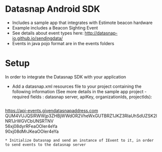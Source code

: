 Datasnap Android SDK
====================
* Includes a sample app that integrates with Estimote beacon hardware
* Example includes a Beacon Sighting Event
* See details about event types here: http://datasnap-io.github.io/sendingdata/
* Events in java pojo format are in the events folders

Setup
=====
In order to integrate the Datasnap SDK with your application
* Add a datasnap.xml resources file to your project containing the following information (See more details in the sample app project - required fields : datasnap server, apiKey, organizationIds, projectIds):    
    ```xml
<string name="datasnap_server">https://api-events.givendatasnapaddress.com</string>     
       <string name="apiKey">QUM4VUJQSlRWWjp3ZHBjWWdOR2VheWxGUTBRZ1JKZ3RIaUhSdUZSK2lNR1JrWGVCbUNSRTNV</string>    
  <string-array name="organizationIds"> <item>56xj08dyrRFeaOOler4eYa</item> </string-array>    
    <string-array name="projectIds"> <item>90xj08dMrJKeaOOler4eYa</item> </string-array>    
```
* Initialize Datasnap and send an instance of IEvent to it, in order to send events to the datasnap server


